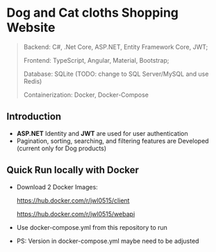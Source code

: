 # Dog and Cat cloths Shopping Website 
> Backend: C#, .Net Core, ASP.NET, Entity Framework Core, JWT; 
>
> Frontend: TypeScript, Angular, Material, Bootstrap;
> 
> Database: SQLite (TODO: change to SQL Server/MySQL and use Redis)
> 
> Containerization: Docker, Docker-Compose

## Introduction
*  **ASP.NET** Identity and **JWT** are used for user authentication
*  Pagination, sorting, searching, and filtering features are Developed (current only for Dog products)

## Quick Run locally with Docker

* Download 2 Docker Images:
  
  https://hub.docker.com/r/jwl0515/client

  https://hub.docker.com/r/jwl0515/webapi
* Use docker-compose.yml from this repository to run
* PS: Version in docker-compose.yml maybe need to be adjusted
